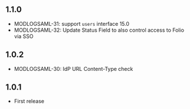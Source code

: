 ## 1.1.0
 * MODLOGSAML-31: support `users` interface 15.0
 * MODLOGSAML-32: Update Status Field to also control access to Folio via SSO
## 1.0.2
 * MODLOGSAML-30: IdP URL Content-Type check
## 1.0.1
 * First release
